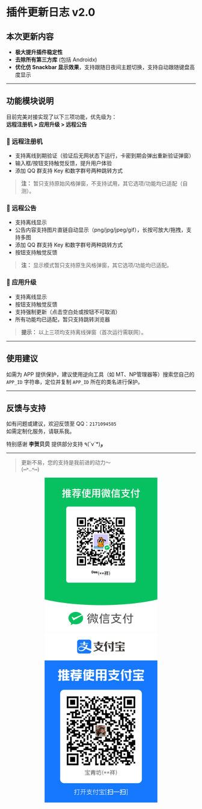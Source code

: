 # 插件更新日志 v2.0

## 本次更新内容
- **极大提升插件稳定性**
- **去除所有第三方库** (包括 Androidx)
- **优化仿 Snackbar 显示效果**，支持跟随日夜间主题切换，支持自动跟随键盘高度显示

---

## 功能模块说明

目前完美对接实现了以下三项功能，优先级为：  
**远程注册机 > 应用升级 > 远程公告**

### 🔐 远程注册机
- 支持离线到期验证（验证后无网状态下运行，卡密到期会弹出重新验证弹窗）
- 输入框/按钮支持触觉反馈，提升用户体验
- 添加 QQ 群支持 Key 和数字群号两种跳转方式  
> **注：** 暂只支持原始风格弹窗，不支持试用，其它选项/功能均已适配（自测）。

### 📢 远程公告
- 支持离线显示
- 公告内容支持图片直链自动显示（png/jpg/jpeg/gif），长按可放大/拖拽，支持多图
- 添加 QQ 群支持 Key 和数字群号两种跳转方式
- 按钮支持触觉反馈  
> **注：** 显示模式暂只支持原生风格弹窗，其它选项/功能均已适配。

### 🔄 应用升级
- 支持离线显示
- 按钮支持触觉反馈
- 支持强制更新（点击空白处或按钮不可取消）
- 所有功能均已适配，暂只支持跳转浏览器

> **提示：** 以上三项均支持离线弹窗（首次运行需联网）。

---

## 使用建议
如需为 APP 提供保护，建议使用逆向工具（如 MT、NP管理器等）搜索您自己的 `APP_ID` 字符串，定位并复制 `APP_ID` 所在的类名进行保护。

---

## 反馈与支持
如有问题或建议，欢迎反馈至 QQ：`2171094585`  
如需定制化服务，请联系我。

特别感谢 **李贺贝贝** 提供部分支持 ٩(ˊvˋ*)و

---

> 更新不易，您的支持是我前进的动力～  
> (⑅˃◡˂⑅)
<div align="center">
  <img src="mm_facetoface_collect_qrcode_1756416345248.png" alt="二维码1" width="300">
  <br>
  <img src="1756416358005.jpg" alt="二维码2" width="300">
</div>
